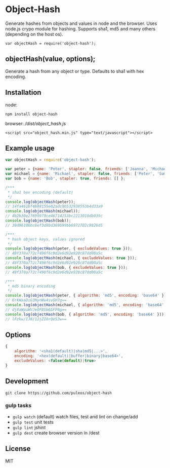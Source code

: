 # Object-Hash

Generate hashes from objects and values in node and the browser.  Uses node.js crypo module for hashing.  Supports sha1, md5 and many others (depending on the host os).

```
var objectHash = require('object-hash');
```
## objectHash(value, options);
Generate a hash from any object or type.  Defaults to sha1 with hex encoding.

## Installation

node:
```
npm install object-hash
```

browser: */dist/object_hash.js*
```
<script src="object_hash.min.js" type="text/javascript"></script>
```

## Example usage
```js
var objectHash = require('object-hash');

var peter = {name: 'Peter', stapler: false, friends: ['Joanna', 'Michael', 'Samir'] };
var michael = {name: 'Michael', stapler: false, friends: ['Peter', 'Samir'] };
var bob = {name: 'Bob', stapler: true, friends: [] };

/***
 * sha1 hex encoding (default)
 */
console.log(objectHash(peter));
// 14fa461bf4b98155e82adc86532938553b4d33a9
console.log(objectHash(michael));
// 4b2b30e27699979ce46714253bc2213010db039c
console.log(objectHash(bob));
// 38d96106bc8ef3d8bd369b99bb6972702c9826d5

/***
 * hash object keys, values ignored
 */
console.log(objectHash(peter, { excludeValues: true }));
// 48f370a772c7496f6c9d2e6d92e920c87dd00a5c
console.log(objectHash(michael, { excludeValues: true }));
// 48f370a772c7496f6c9d2e6d92e920c87dd00a5c
console.log(objectHash(bob, { excludeValues: true }));
// 48f370a772c7496f6c9d2e6d92e920c87dd00a5c

/***
 * md5 binary encoding
 */
console.log(objectHash(peter, { algorithm: 'md5', encoding: 'base64' }));
// 6rkWaaDiG3NynWw4svGH7g==
console.log(objectHash(michael, { algorithm: 'md5', encoding: 'base64' }));
// djXaWpuWVJeOF8Sb6SFFNg==
console.log(objectHash(bob, { algorithm: 'md5', encoding: 'base64' }));
// lFzkw/IJ8/12jZI0rQeS3w==

```

## Options

```js
{
	algorithm: '<sha1(default)|sha|md5|...>',
	encoding: '<hex(default)|buffer|binary|base64>',
	excludeValues: <false(default)|true>
}

```

## Development

```
git clone https://github.com/puleos/object-hash
```

### gulp tasks
* `gulp watch` (default) watch files, test and lint on change/add
* `gulp test` unit tests
* `gulp lint` jshint
* `gulp dest` create browser version in /dest

## License
MIT

